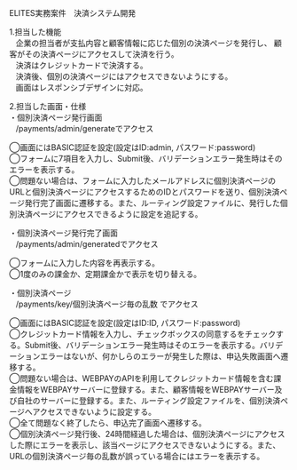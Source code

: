 ELITES実務案件　決済システム開発<br>

1.担当した機能<br>
  &nbsp;&nbsp;&nbsp;企業の担当者が支払内容と顧客情報に応じた個別の決済ページを発行し、
  顧客がその決済ページにアクセスして決済を行う。<br>
  &nbsp;&nbsp;&nbsp;決済はクレジットカードで決済する。<br>
  &nbsp;&nbsp;&nbsp;決済後、個別の決済ページにはアクセスできないようにする。<br>
  &nbsp;&nbsp;&nbsp;画面はレスポンシブデザインに対応。<br>

2.担当した画面・仕様<br>
・個別決済ページ発行画面<br>
  &nbsp;&nbsp;&nbsp;/payments/admin/generateでアクセス

  ◯画面にはBASIC認証を設定(設定はID:admin, パスワード:password)<br>
  ◯フォームに7項目を入力し、Submit後、バリデーションエラー発生時はそのエラーを表示する。<br>
  ◯問題ない場合は、フォームに入力したメールアドレスに個別決済ページのURLと個別決済ページにアクセスするためのIDとパスワードを送り、個別決済ページ発行完了画面に遷移する。また、ルーティング設定ファイルに、発行した個別決済ページにアクセスできるように設定を追記する。<br>

・個別決済ページ発行完了画面<br>
  &nbsp;&nbsp;&nbsp;/payments/admin/generatedでアクセス

  ◯フォームに入力した内容を再表示する。<br>
  ◯1度のみの課金か、定期課金かで表示を切り替える。<br>

・個別決済ページ<br>
  &nbsp;&nbsp;&nbsp;/payments/key/個別決済ページ毎の乱数 でアクセス

  ◯画面にはBASIC認証を設定(設定はID:ID, パスワード:password)<br>
  ◯クレジットカード情報を入力し、チェックボックスの同意するをチェックする。Submit後、バリデーションエラー発生時はそのエラーを表示する。バリデーションエラーはないが、何かしらのエラーが発生した際は、申込失敗画面へ遷移する。<br>
  ◯問題ない場合は、WEBPAYのAPIを利用してクレジットカード情報を含む課金情報をWEBPAYサーバーに登録する。また、顧客情報をWEBPAYサーバー及び自社のサーバーに登録する。また、ルーティング設定ファイルを、個別決済ページへアクセスできないように設定する。<br>
  ◯全て問題なく終了したら、申込完了画面へ遷移する。<br>
  ◯個別決済ページ発行後、24時間経過した場合は、個別決済ページにアクセスした際にエラーを表示し、該当ページにアクセスできないようにする。また、URLの個別決済ページ毎の乱数が誤っている場合にはエラーを表示する。
